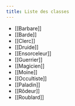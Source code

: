 ```yaml
---
title: Liste des classes
---
```


- [[Barbare]]
- [[Barde]]
- [[Clerc]]
- [[Druide]]
- [[Ensorceleur]]
- [[Guerrier]]
- [[Magicien]]
- [[Moine]]
- [[Occultiste]]
- [[Paladin]]
- [[Rôdeur]]
- [[Roublard]]
